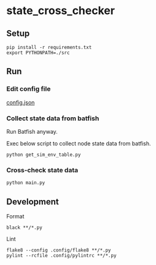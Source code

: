 # state_cross_checker

## Setup

```shell
pip install -r requirements.txt
export PYTHONPATH=./src
```

## Run
### Edit config file

[config.json](./config.json)

### Collect state data from batfish
Run Batfish anyway.

Exec below script to collect node state data from batfish.

```shell
python get_sim_env_table.py
```

### Cross-check state data

```shell
python main.py
```

## Development

Format

```shell
black **/*.py
```

Lint

```shell
flake8 --config .config/flake8 **/*.py
pylint --rcfile .config/pylintrc **/*.py
```
